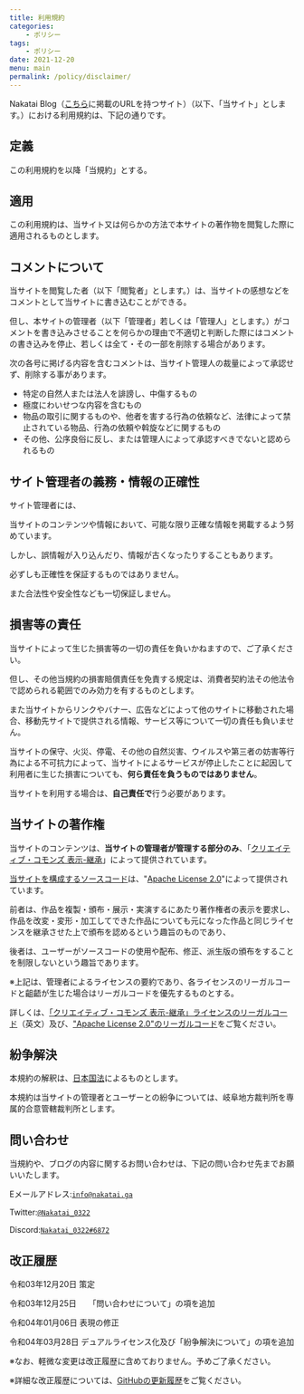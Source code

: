 ```yaml
---
title: 利用規約
categories:
    - ポリシー
tags:
    - ポリシー
date: 2021-12-20
menu: main
permalink: /policy/disclaimer/
---
```


Nakatai Blog（[こちら](https://github.com/Nakatai-0322/Blog/blob/main/README.md#ドメインリスト)に掲載のURLを持つサイト）（以下、「当サイト」とします。）における利用規約は、下記の通りです。

## 定義

この利用規約を以降「当規約」とする。

## 適用

この利用規約は、当サイト又は何らかの方法で本サイトの著作物を閲覧した際に適用されるものとします。

## コメントについて

当サイトを閲覧した者（以下「閲覧者」とします。）は、当サイトの感想などをコメントとして当サイトに書き込むことができる。

但し、本サイトの管理者（以下「管理者」若しくは「管理人」とします。）がコメントを書き込みさせることを何らかの理由で不適切と判断した際にはコメントの書き込みを停止、若しくは全て・その一部を削除する場合があります。

次の各号に掲げる内容を含むコメントは、当サイト管理人の裁量によって承認せず、削除する事があります。

- 特定の自然人または法人を誹謗し、中傷するもの
- 極度にわいせつな内容を含むもの
- 物品の取引に関するものや、他者を害する行為の依頼など、法律によって禁止されている物品、行為の依頼や斡旋などに関するもの
- その他、公序良俗に反し、または管理人によって承認すべきでないと認められるもの

## サイト管理者の義務・情報の正確性

サイト管理者には、

当サイトのコンテンツや情報において、可能な限り正確な情報を掲載するよう努めています。

しかし、誤情報が入り込んだり、情報が古くなったりすることもあります。

必ずしも正確性を保証するものではありません。

また合法性や安全性なども一切保証しません。

## 損害等の責任

当サイトによって生じた損害等の一切の責任を負いかねますので、ご了承ください。

但し、その他当規約の損害賠償責任を免責する規定は、消費者契約法その他法令で認められる範囲でのみ効力を有するものとします。

また当サイトからリンクやバナー、広告などによって他のサイトに移動された場合、移動先サイトで提供される情報、サービス等について一切の責任も負いません。

当サイトの保守、火災、停電、その他の自然災害、ウイルスや第三者の妨害等行為による不可抗力によって、当サイトによるサービスが停止したことに起因して利用者に生じた損害についても、**何ら責任を負うものではありません**。

当サイトを利用する場合は、**自己責任で**行う必要があります。

## 当サイトの著作権

当サイトのコンテンツは、**当サイトの管理者が管理する部分のみ**、「[クリエイティブ・コモンズ 表示-継承](https://creativecommons.org/licenses/by-sa/4.0/deed.ja)」によって提供されています。

[当サイトを構成するソースコード](https://github.com/Nakatai-0322/Blog)は、"[Apache License 2.0](https://www.apache.org/licenses/LICENSE-2.0)"によって提供されています。

前者は、作品を複製・頒布・展示・実演するにあたり著作権者の表示を要求し、作品を改変・変形・加工してできた作品についても元になった作品と同じライセンスを継承させた上で頒布を認めるという趣旨のものであり、

後者は、ユーザーがソースコードの使用や配布、修正、派生版の頒布をすることを制限しないという趣旨であります。

※上記は、管理者によるライセンスの要約であり、各ライセンスのリーガルコードと齟齬が生じた場合はリーガルコードを優先するものとする。

詳しくは、[「クリエイティブ・コモンズ 表示-継承」ライセンスのリーガルコード](https://creativecommons.org/licenses/by-sa/4.0/legalcode)（英文）及び、["Apache License 2.0"のリーガルコード](https://www.apache.org/licenses/LICENSE-2.0.txt)をご覧ください。

## 紛争解決

本規約の解釈は、[日本国法](https://elaws.e-gov.go.jp/)によるものとします。

本規約は当サイトの管理者とユーザーとの紛争については、岐阜地方裁判所を専属的合意管轄裁判所とします。

## 問い合わせ

当規約や、ブログの内容に関するお問い合わせは、下記の問い合わせ先までお願いいたします。

Eメールアドレス:[`info@nakatai.ga`](mailto:info@nakatai.ga)

Twitter:[`@Nakatai_0322`](https://go.nakatai.ga/twitter)

Discord:[`Nakatai_0322#6872`](https://go.nakatai.ga/discord)

## 改正履歴

令和03年12月20日  策定

令和03年12月25日　　「問い合わせについて」の項を追加

令和04年01月06日  表現の修正

令和04年03月28日  デュアルライセンス化及び「紛争解決について」の項を追加

※なお、軽微な変更は改正履歴に含めておりません。予めご了承ください。

※詳細な改正履歴については、[GitHubの更新履歴](https://github.com/Nakatai-0322/blog/commits/main/src/_posts/disclaimer.md)をご覧ください。
